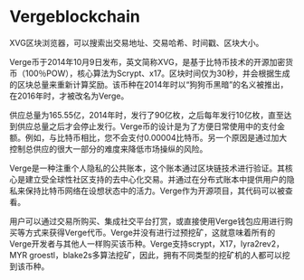 # Vergeblockchain

XVG区块浏览器，可以搜索出交易地址、交易哈希、时间戳、区块大小。

Verge币于2014年10月9日发布，英文简称XVG，是基于比特币技术的开源加密货币（100％POW），核心算法为Scrypt、x17。区块时间仅为30秒，并会根据生成的区块总量来重新计算奖励。该币种在2014年时以“狗狗币黑暗”的名义被推出，在2016年时，才被改名为Verge。

供应总量为165.55亿，2014年时，发行了90亿枚，之后每年发行10亿枚，直至达到供应总量之后才会停止发行。Verge币的设计是为了方便日常使用中的支付金额。例如，与比特币相比，您不会支付0.00004比特币。另一个原因是通过加大控制总供应的很大一部分的难度来降低市场操纵的风险。

Verge是一种注重个人隐私的公共账本，这个账本通过区块链技术进行验证。其核心是建立受全球性社区支持的去中心化交易。并通过在分布式账本中提供用户的隐私来保持比特币网络在设想状态中的活力。Verge作为开源项目，其代码可以被查看。

用户可以通过交易所购买、集成社交平台打赏，或直接使用Verge钱包应用进行购买等方式来获得Verge代币。Verge并没有进行过预挖矿，这就意味着所有的Verge开发者与其他人一样购买该币种。Verge支持scrypt，X17，lyra2rev2，MYR groestl，blake2s多算法挖矿，因此，拥有不同类型的挖矿机的人都可以挖到该币种。
